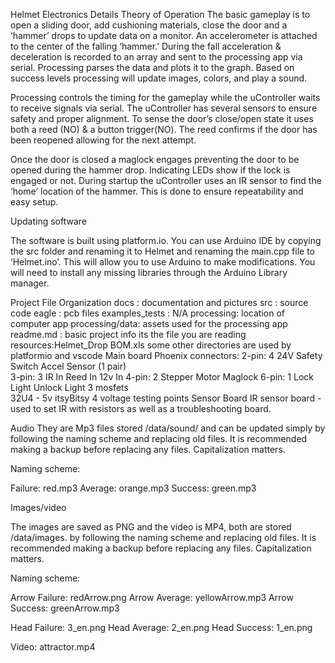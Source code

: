 Helmet  Electronics Details
Theory of Operation
The basic gameplay is to open a sliding door, add cushioning materials, close the door and a ‘hammer’ drops to update data on a monitor. An accelerometer is attached to the center of the falling ‘hammer.’ During the fall acceleration & deceleration is recorded to an array and sent to the processing app via serial. Processing parses the data and plots it to the graph. Based on success levels processing will update images, colors, and play a sound. 

Processing controls the timing for the gameplay while the uController waits to receive signals via serial. The uController has several sensors to ensure safety and proper alignment. To sense the door’s close/open state it uses both a reed (NO) & a button trigger(NO). The reed confirms if the door has been reopened allowing for the next attempt.  

Once the door is closed a maglock engages preventing the door to be opened during the hammer drop. Indicating LEDs show if the lock is engaged or not. During startup the uController uses an IR sensor to find the ‘home’ location of the hammer. This is done to ensure repeatability and easy setup. 

Updating software

The software is built using platform.io. You can use Arduino IDE by copying the src folder and renaming it to Helmet and renaming the main.cpp file to ‘Helmet.ino’. This will allow you to use Arduino to make modifications. You will need to install any missing libraries through the Arduino Library manager.

Project File Organization
docs : documentation and pictures
src : source code
eagle : pcb files
examples_tests : N/A
processing: location of computer app
processing/data: assets used for the processing app
readme.md : basic project info its the file you are reading
resources:Helmet_Drop BOM.xls
some other directories are used by platformio and vscode
Main board
Phoenix connectors:
2-pin: 4
	24V
	Safety Switch
	Accel Sensor (1 pair)	
3-pin: 3
	IR In
	Reed In
	12v In
4-pin: 2
	Stepper Motor
	Maglock
6-pin: 1
	Lock Light
	Unlock Light
3 mosfets	
32U4 - 5v itsyBitsy
4 voltage testing points
Sensor Board
IR sensor board - used to set IR with resistors as well as a troubleshooting board.

Audio
They are Mp3 files stored /data/sound/ and can be updated simply by following the naming scheme and replacing old files. It is recommended making a backup before replacing any files. 
Capitalization matters. 

Naming scheme:

Failure: red.mp3
Average: orange.mp3
Success: green.mp3

Images/video

The images are saved as PNG and the video is MP4, both are stored /data/images.  by following the naming scheme and replacing old files. It is recommended making a backup before replacing any files. Capitalization matters. 


Naming scheme:

Arrow Failure: redArrow.png
Arrow Average: yellowArrow.mp3
Arrow Success: greenArrow.mp3

Head Failure: 3_en.png
Head Average:  2_en.png
Head Success:  1_en.png

Video: attractor.mp4
